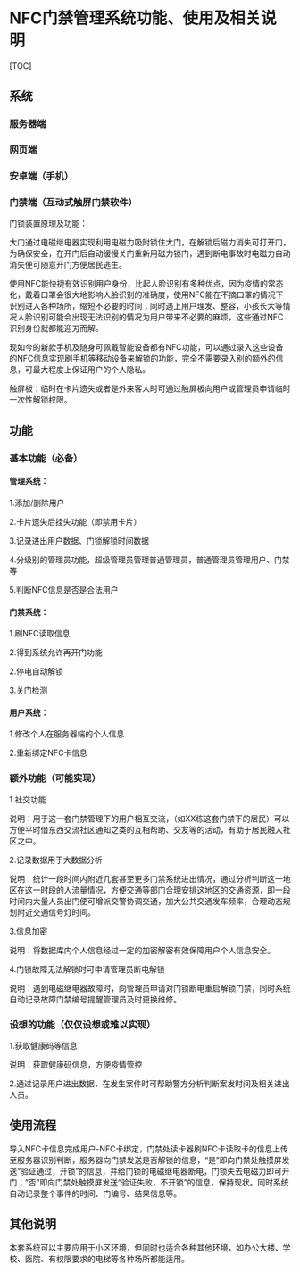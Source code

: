 

# NFC门禁管理系统功能、使用及相关说明

[TOC]

## 系统

### 服务器端

### 网页端

### 安卓端（手机）

### 门禁端（互动式触屏门禁软件）

门锁装置原理及功能：

​		大门通过电磁继电器实现利用电磁力吸附锁住大门，在解锁后磁力消失可打开门，为确保安全，在开门后自动缓慢关门重新用磁力锁门，遇到断电事故时电磁力自动消失便可随意开门方便居民逃生。

​		使用NFC能快捷有效识别用户身份，比起人脸识别有多种优点，因为疫情的常态化，戴着口罩会很大地影响人脸识别的准确度，使用NFC能在不摘口罩的情况下识别进入各种场所，缩短不必要的时间；同时遇上用户理发、整容，小孩长大等情况人脸识别可能会出现无法识别的情况为用户带来不必要的麻烦，这些通过NFC识别身份就都能迎刃而解。

​		现如今的新款手机及随身可佩戴智能设备都有NFC功能，可以通过录入这些设备的NFC信息实现刷手机等移动设备来解锁的功能，完全不需要录入别的额外的信息，可最大程度上保证用户的个人隐私。

触屏板：临时在卡片遗失或者是外来客人时可通过触屏板向用户或管理员申请临时一次性解锁权限。

## 功能

### 基本功能（必备）

#### 管理系统：

1.添加/删除用户

2.卡片遗失后挂失功能（即禁用卡片）

3.记录进出用户数据、门锁解锁时间数据

4.分级别的管理员功能，超级管理员管理普通管理员，普通管理员管理用户、门禁等

5.判断NFC信息是否是合法用户

#### 门禁系统：

1.刷NFC读取信息

2.得到系统允许再开门功能

2.停电自动解锁

3.关门检测

#### 用户系统：

1.修改个人在服务器端的个人信息

2.重新绑定NFC卡信息



### 额外功能（可能实现）

1.社交功能

说明：用于这一套门禁管理下的用户相互交流，（如XX栋这套门禁下的居民）可以方便平时借东西交流社区通知之类的互相帮助、交友等的活动，有助于居民融入社区之中。

2.记录数据用于大数据分析

说明：统计一段时间内附近几套甚至更多门禁系统进出情况，通过分析判断这一地区在这一时段的人流量情况，方便交通等部门合理安排这地区的交通资源，即一段时间内大量人员出门便可增派交警协调交通，加大公共交通发车频率，合理动态规划附近交通信号灯时间。

3.信息加密

说明：将数据库内个人信息经过一定的加密解密有效保障用户个人信息安全。

4.门锁故障无法解锁时可申请管理员断电解锁

说明：遇到电磁继电器故障时，向管理员申请对门锁断电重启解锁门禁，同时系统自动记录故障门禁编号提醒管理员及时更换维修。

### 设想的功能（仅仅设想或难以实现）

1.获取健康码等信息

说明：获取健康码信息，方便疫情管控

2.通过记录用户进出数据，在发生案件时可帮助警方分析判断案发时间及相关进出人员。

## 使用流程

导入NFC卡信息完成用户-NFC卡绑定，门禁处读卡器刷NFC卡读取卡的信息上传至服务器识别判断，服务器向门禁发送是否解锁的信息，“是”即向门禁处触摸屏发送“验证通过，开锁”的信息，并给门锁的电磁继电器断电，门锁失去电磁力即可开门；“否”即向门禁处触摸屏发送“验证失败，不开锁”的信息，保持现状。同时系统自动记录整个事件的时间、门编号、结果信息等。



## 其他说明

本套系统可以主要应用于小区环境，但同时也适合各种其他环境，如办公大楼、学校、医院、有权限要求的电梯等各种场所都能适用。
